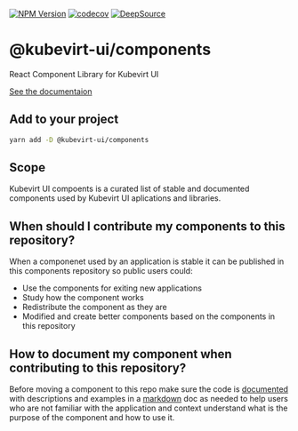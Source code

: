 [![NPM Version](https://img.shields.io/npm/v/gm.svg?style=flat)](https://www.npmjs.org/package/@kubevirt-ui/components)
[![codecov](https://codecov.io/gh/kubevirt-ui/kubevirt-components/branch/main/graph/badge.svg?token=wkLwgaN6YD)](https://codecov.io/gh/kubevirt-ui/kubevirt-components)
[![DeepSource](https://deepsource.io/gh/kubevirt-ui/kubevirt-components.svg/?label=active+issues&show_trend=true&token=eMPSTlO760qY3rcrQ7I5rK5D)](https://deepsource.io/gh/kubevirt-ui/kubevirt-components/?ref=repository-badge)

# @kubevirt-ui/components

React Component Library for Kubevirt UI

[See the documentaion](https://kubevirt-ui.github.io/kubevirt-components/)

## Add to your project

```bash
yarn add -D @kubevirt-ui/components
```

## Scope

Kubevirt UI compoents is a curated list of stable and documented components used by Kubevirt UI aplications and libraries.

## When should I contribute my components to this repository?

When a componenet used by an application is stable it can be published in this components repository so public users could:

- Use the components for exiting new applications
- Study how the component works
- Redistribute the component as they are
- Modified and create better components based on the components in this repository

## How to document my component when contributing to this repository?

Before moving a component to this repo make sure the code is [documented](https://tsdoc.org/) with descriptions and
examples in a [markdown](https://www.markdownguide.org/) doc as needed to help users who are not familiar with the application
and context understand what is the purpose of the component and how to use it.
